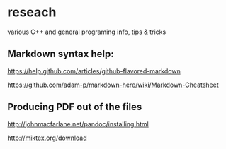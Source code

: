 reseach
=======

various C++ and general programing info, tips &amp; tricks

Markdown syntax help:
---------------------

https://help.github.com/articles/github-flavored-markdown

https://github.com/adam-p/markdown-here/wiki/Markdown-Cheatsheet

Producing PDF out of the files
------------------------------

http://johnmacfarlane.net/pandoc/installing.html

http://miktex.org/download

